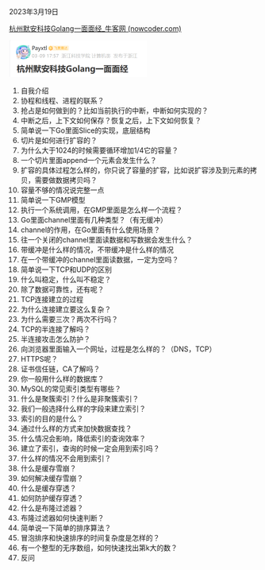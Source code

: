 2023年3月19日

[杭州默安科技Golang一面面经_牛客网 (nowcoder.com)](https://www.nowcoder.com/discuss/463402819802992640?sourceSSR=search)

<img src="../img/image-20230319225252666.png" alt="image-20230319225252666" style="zoom: 50%;" />

1. 自我介绍
2. 协程和线程、进程的联系？
3. 抢占是如何做到的？比如当前执行的中断，中断如何实现的？
4. 中断之后，上下文如何保存？恢复之后，上下文如何恢复？
5. 简单说一下Go里面Slice的实现，底层结构
6. 切片是如何进行扩容的？
7. 为什么大于1024的时候需要循环增加1/4它的容量？
8. 一个切片里面append一个元素会发生什么？
9. 扩容的具体过程怎么样的，你只说了容量的扩容，比如说扩容涉及到元素的拷贝，需要做数据拷贝吗？
10. 容量不够的情况说完整一点
11. 简单说一下GMP模型
12. 执行一个系统调用，在GMP里面是怎么样一个流程？
13. Go里面channel里面有几种类型？（有无缓冲）
14. channel的作用，在Go里面有什么使用场景？
15. 往一个关闭的channel里面读数据和写数据会发生什么？
16. 带缓冲是什么样的情况，不带缓冲是什么样的情况
17. 在一个带缓冲的channel里面读数据，一定为空吗？
18. 简单说一下TCP和UDP的区别
19. 什么叫稳定，什么叫不稳定？
20. 除了数据可靠性，还有呢？
21. TCP连接建立的过程
22. 为什么连接建立要这么复杂？
23. 为什么需要三次？两次不行吗？
24. TCP的半连接了解吗？
25. 半连接攻击怎么防护？
26. 向浏览器里面输入一个网址，过程是怎么样的？（DNS，TCP）
27. HTTPS呢？
28. 证书信任链，CA了解吗？
29. 你一般用什么样的数据库？
30. MySQL的常见索引类型有哪些？
31. 什么是聚簇索引？什么是非聚簇索引？
32. 我们一般选择什么样的字段来建立索引？
33. 索引的目的是什么？
34. 通过什么样的方式来加快数据查找？
35. 什么情况会影响，降低索引的查询效率？
36. 建立了索引，查询的时候一定会用到索引吗？
37. 什么样的情况不会用到索引？
38. 什么是缓存雪崩？
39. 如何解决缓存雪崩？
40. 什么是缓存穿透？
41. 如何防护缓存穿透？
42. 什么是布隆过滤器？
43. 布隆过滤器如何快速判断？
44. 简单说一下简单的排序算法？
45. 冒泡排序和快速排序的时间复杂度是怎样的？
46. 有一个整型的无序数组，如何快速找出第k大的数？
47. 反问